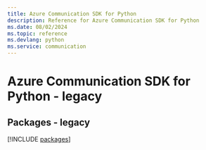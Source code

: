 ```yaml
---
title: Azure Communication SDK for Python
description: Reference for Azure Communication SDK for Python
ms.date: 08/02/2024
ms.topic: reference
ms.devlang: python
ms.service: communication
---
```

# Azure Communication SDK for Python - legacy
## Packages - legacy
[!INCLUDE [packages](communication-index.md)]